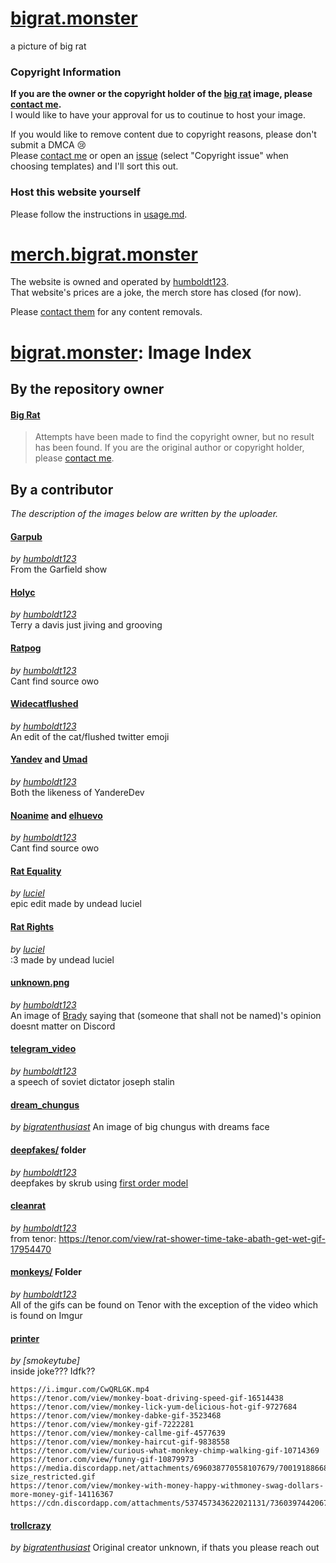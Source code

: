 # [bigrat.monster]

a picture of big rat

### Copyright Information

**If you are the owner or the copyright holder of the [big rat] image, please [contact me][email-copyright].**  
I would like to have your approval for us to coutinue to host your image.

If you would like to remove content due to copyright reasons, please don't submit a DMCA 😢  
Please [contact me][email-copyright] or open an [issue] (select "Copyright issue" when choosing templates) and I'll sort this out.

### Host this website yourself

Please follow the instructions in [usage.md].

# [merch.bigrat.monster]

The website is owned and operated by [humboldt123].  
That website's prices are a joke, the merch store has closed (for now).

Please [contact them][email-skrub] for any content removals.

# [bigrat.monster]: Image Index

## By the repository owner

#### [Big Rat](media/bigrat.png)
> Attempts have been made to find the copyright owner, but no result has been found.
If you are the original author or copyright holder, please [contact me][email-copyright].

## By a contributor
*The description of the images below are written by the uploader.*

#### [Garpub](media/garpub.gif)

*by [humboldt123]*  
From the Garfield show

#### [Holyc](media/holyc.gif)

*by [humboldt123]*  
Terry a davis just jiving and grooving

#### [Ratpog](media/ratpog.jpg)

*by [humboldt123]*  
Cant find source owo

#### [Widecatflushed](media/widecatflushed.png)

*by [humboldt123]*  
An edit of the cat/flushed twitter emoji

#### [Yandev](media/yandev.gif) and [Umad](media/umad.gif)

*by [humboldt123]*  
Both the likeness of YandereDev

#### [Noanime](media/noanime.gif) and [elhuevo](media/elheuvo.gif) <!-- Yes, the filename is spelt wrong in the repo -->

*by [humboldt123]*  
Cant find source owo

#### [Rat Equality](media/ratequality.png)

*by [luciel]*  
epic edit made by undead luciel

#### [Rat Rights](media/ratrights.png)

*by [luciel]*  
:3 made by undead luciel

#### [unknown.png](media/unknown.png)

*by [humboldt123]*  
An image of [Brady] saying that (someone that shall not be named)'s opinion doesnt matter on Discord

#### [telegram_video](media/telegram_video.mp4)

*by [humboldt123]*  
a speech of soviet dictator joseph stalin

#### [dream_chungus](media/dream_chungus.png)

*by [bigratenthusiast]*
An image of big chungus with dreams face

#### [deepfakes/](media/deepfakes/) folder

*by [humboldt123]*  
deepfakes by skrub using [first order model]

#### [cleanrat](media/cleanrat.gif)

*by [humboldt123]*  
from tenor: <https://tenor.com/view/rat-shower-time-take-abath-get-wet-gif-17954470>

#### [monkeys/](media/monkeys/) Folder

*by [humboldt123]*  
All of the gifs can be found on Tenor with the exception of the video which is found on Imgur

#### [printer](printer/printer.html)

*by [smokeytube]*  
inside joke??? Idfk??

```
https://i.imgur.com/CwQRLGK.mp4
https://tenor.com/view/monkey-boat-driving-speed-gif-16514438
https://tenor.com/view/monkey-lick-yum-delicious-hot-gif-9727684
https://tenor.com/view/monkey-dabke-gif-3523468
https://tenor.com/view/monkey-gif-7222281
https://tenor.com/view/monkey-callme-gif-4577639
https://tenor.com/view/monkey-haircut-gif-9838558
https://tenor.com/view/curious-what-monkey-chimp-walking-gif-10714369
https://tenor.com/view/funny-gif-10879973
https://media.discordapp.net/attachments/696038770558107679/700191886681309214/ShallowUnhealthyDeermouse-size_restricted.gif
https://tenor.com/view/monkey-with-money-happy-withmoney-swag-dollars-more-money-gif-14116367
https://cdn.discordapp.com/attachments/537457343622021131/736039744206798928/Monkey_Orange.gif
```

#### [trollcrazy](media/trollcrazy.png)

*by [bigratenthusiast]*
Original creator unknown, if thats you please reach out

<!-- Links in main parts -->
[bigrat.monster]: https://bigrat.monster
[merch.bigrat.monster]: https://merch.bigrat.monster
[big rat]: https://bigrat.monster/media/bigrat.png
[usage.md]: usage.md
[email-copyright]: mailto:sonothing.emailme@gmail.com?subject=%5Bbigrat.monster%5D%20Copyright
[email-skrub]: mailto:skrub@bigrat.monster
[issue]: https://github.com/bigratmonster/bigrat.monster/issues/new/choose

<!-- Users in credits -->
[BadDev]: https://github.com/StijnSimons
[Brady]: https://github.com/ZeroMemes
[first order model]: https://github.com/AliaksandrSiarohin/first-order-model
[Noisestorm]: https://www.youtube.com/user/EoinOBroinMusic

<!-- Contributors -->
[humboldt123]: https://github.com/humboldt123
[luciel]: https://github.com/undeadluciel
[bigratenthusiast]: https://github.com/bigratenthusiast
